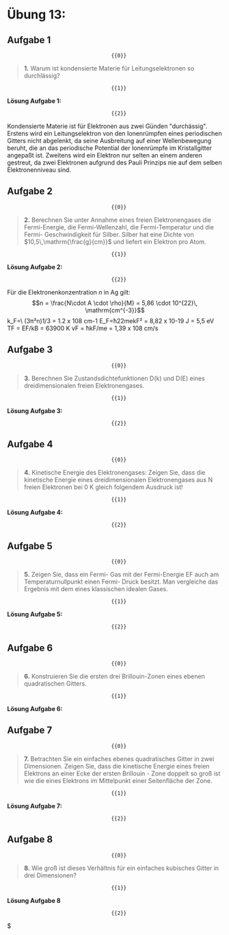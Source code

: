 <!--
author:   Claudia Funke

email:    claudia.funke@physik.tu-freiberg.de

version:  0.0.1

language: de

narrator: Deutsch Female

comment:  Struktur der Materie Übung 13
@style
.lia-toc__bottom {
    display: none;
}
@end



import: https://raw.githubusercontent.com/liaTemplates/KekuleJS/master/README.md

import: https://github.com/liascript/CodeRunner

import: https://raw.githubusercontent.com/LiaTemplates/Pyodide/master/README.md
-->


# Übung 13: 


## Aufgabe 1
                                      {{0}}
> __1.__ Warum ist kondensierte Materie für Leitungselektronen so durchlässig?

                                      {{1}}
**Lösung Aufgabe 1:**

                                      {{2}}
Kondensierte Materie ist für Elektronen aus zwei Günden "durchässig". Erstens wird ein Leitungselektron von den Ionenrümpfen eines periodischen Gitters nicht abgelenkt, da seine Ausbreitung auf einer Wellenbewegung beruht, die an das periodische Potential der Ionenrümpfe im Kristallgitter angepaßt ist. Zweitens wird ein Elektron nur selten an einem anderen gestreut, da zwei Elektronen aufgrund des Pauli
Prinzips nie auf dem selben Elektronenniveau sind.


## Aufgabe 2 

                                      {{0}}
> __2.__ Berechnen Sie unter Annahme eines freien Elektronengases die Fermi-Energie, die Fermi-Wellenzahl, die Fermi-Temperatur und die Fermi- Geschwindigkeit für Silber. Silber hat eine Dichte von $10,5\,\mathrm{\frac{g}{cm}}$ und liefert ein Elektron pro Atom.

                                      {{1}}
**Lösung Aufgabe 2:**

                                      {{2}}
Für die Elektronenkonzentration $n$ in Ag gilt:                                            
$$n = \frac{N\cdot A \cdot \rho}{M} = 5,86 \cdot 10^{22}\, \mathrm{cm^{-3}}$$
k_F=\ (3π²n)1/3 = 1.2 x 108 cm-1
E_F=ћ22mekF²  = 8,82 x 10-19 J = 5,5 eV
TF = EF/kB = 63900 K
vF = ћkF/me = 1,39 x 108 cm/s



## Aufgabe 3
                                      {{0}}
> __3.__ Berechnen Sie Zustandsdichtefunktionen D(k) und D(E) eines dreidimensionalen freien Elektronengases.


                                      {{1}}



**Lösung Aufgabe 3:**

                                      {{2}}



## Aufgabe 4 
                                      {{0}}
> __4.__ Kinetische Energie des Elektronengases: Zeigen Sie, dass die kinetische Energie eines dreidimensionalen Elektronengases aus N freien Elektronen bei 0 K gleich folgendem Ausdruck ist!


                                      {{1}}
**Lösung Aufgabe 4:**

                                      {{2}}



## Aufgabe 5 

                                      {{0}}
> __5.__ Zeigen Sie, dass ein Fermi- Gas mit der Fermi-Energie EF auch am Temperaturnullpunkt einen Fermi- Druck    besitzt. Man vergleiche das Ergebnis mit dem eines klassischen idealen Gases.

                                      {{1}}
**Lösung Aufgabe 5:**

                                      {{2}}

 


## Aufgabe 6 

                                      {{0}}
> __6.__ Konstruieren Sie die ersten drei Brillouin-Zonen eines ebenen quadratischen Gitters.

                                      {{1}}
**Lösung Aufgabe 6:**



## Aufgabe 7

                                      {{0}}
>__7.__ Betrachten Sie ein einfaches ebenes quadratisches Gitter in zwei Dimensionen. Zeigen Sie, dass die kinetische Energie eines freien Elektrons an einer Ecke der ersten Brillouin - Zone doppelt so groß ist wie die eines Elektrons im Mittelpunkt einer Seitenfläche der Zone.

                                      {{1}}
**Lösung Aufgabe 7:**

                                      {{2}}


## Aufgabe 8

                                      {{0}}
>__8.__ Wie groß ist dieses Verhältnis für ein einfaches kubisches Gitter in drei Dimensionen?

                                      {{1}}
**Lösung Aufgabe 8**

                                      {{2}}
$